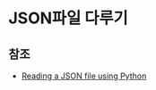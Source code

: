 # JSON파일 다루기

## 참조

* [Reading a JSON file using Python](http://stackoverflow.com/questions/20199126/reading-a-json-file-using-python)